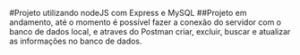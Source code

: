 #Projeto utilizando nodeJS com Express e MySQL 
##Projeto em andamento, até o momento é possível fazer a conexão do servidor com o banco de dados local, e atraves do Postman criar, excluir, buscar e atualizar as informações no banco de dados.
